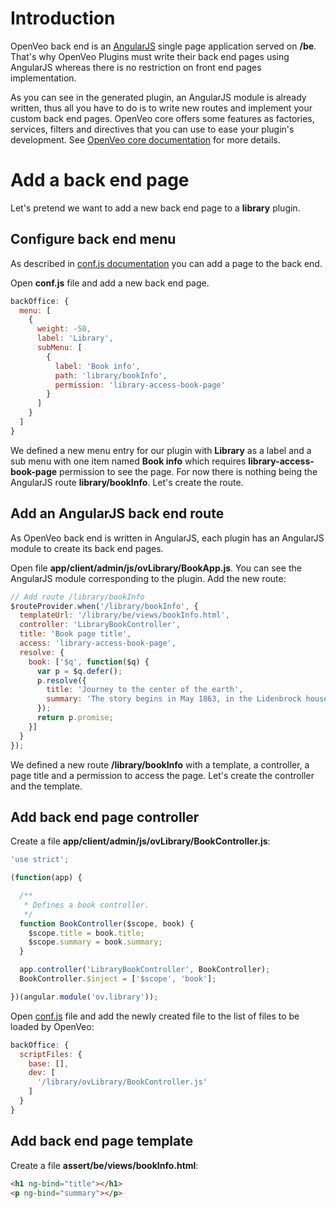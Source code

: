 # Introduction

OpenVeo back end is an [AngularJS](https://angularjs.org/) single page application served on **/be**. That's why OpenVeo Plugins must write their back end pages using AngularJS whereas there is no restriction on front end pages implementation.

As you can see in the generated plugin, an AngularJS module is already written, thus all you have to do is to write new routes and implement your custom back end pages. OpenVeo core offers some features as factories, services, filters and directives that you can use to ease your plugin's development. See [OpenVeo core documentation](https://github.com/veo-labs/openveo-core) for more details.

# Add a back end page

Let's pretend we want to add a new back end page to a **library** plugin.

## Configure back end menu

As described in [conf.js documentation](conf.md#define-back-end-menu-items) you can add a page to the back end.

Open **conf.js** file and add a new back end page.

```js
backOffice: {
  menu: [
    {
      weight: -50,
      label: 'Library',
      subMenu: [
        {
          label: 'Book info',
          path: 'library/bookInfo',
          permission: 'library-access-book-page'
        }
      ]
    }
  ]
}
```

We defined a new menu entry for our plugin with **Library** as a label and a sub menu with one item named **Book info** which requires **library-access-book-page** permission to see the page. For now there is nothing being the AngularJS route **library/bookInfo**. Let's create the route.

## Add an AngularJS back end route

As OpenVeo back end is written in AngularJS, each plugin has an AngularJS module to create its back end pages.

Open file **app/client/admin/js/ovLibrary/BookApp.js**. You can see the AngularJS module corresponding to the plugin. Add the new route:

```js
// Add route /library/bookInfo
$routeProvider.when('/library/bookInfo', {
  templateUrl: '/library/be/views/bookInfo.html',
  controller: 'LibraryBookController',
  title: 'Book page title',
  access: 'library-access-book-page',
  resolve: {
    book: ['$q', function($q) {
      var p = $q.defer();
      p.resolve({
        title: 'Journey to the center of the earth',
        summary: 'The story begins in May 1863, in the Lidenbrock house in Hamburg, Germany, with Professor Lidenbrock rushing home to peruse his latest purchase, an original runic manuscript of an Icelandic saga written by Snorri Sturluson ("Heimskringla"; the chronicle of the Norwegian kings who ruled over Iceland).'
      });
      return p.promise;
    }]
  }
});
```

We defined a new route **/library/bookInfo** with a template, a controller, a page title and a permission to access the page. Let's create the controller and the template.

## Add back end page controller

Create a file **app/client/admin/js/ovLibrary/BookController.js**:

```js
'use strict';

(function(app) {

  /**
   * Defines a book controller.
   */
  function BookController($scope, book) {
    $scope.title = book.title;
    $scope.summary = book.summary;
  }

  app.controller('LibraryBookController', BookController);
  BookController.$inject = ['$scope', 'book'];

})(angular.module('ov.library'));
```

Open [conf.js](conf.md#back-end-scripts) file and add the newly created file to the list of files to be loaded by OpenVeo:

```js
backOffice: {
  scriptFiles: {
    base: [],
    dev: [
      '/library/ovLibrary/BookController.js'
    ]
  }
}
```

## Add back end page template

Create a file **assert/be/views/bookInfo.html**:

```html
<h1 ng-bind="title"></h1>
<p ng-bind="summary"></p>
```
